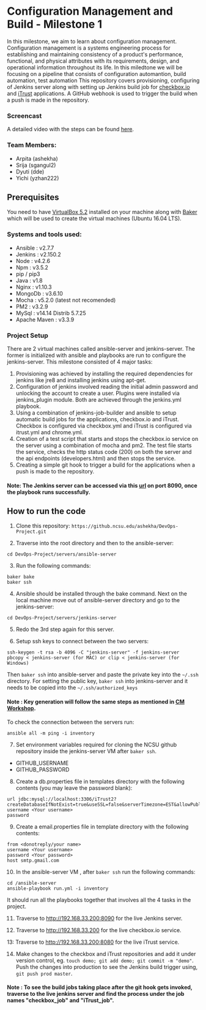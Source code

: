 # Configuration Management and Build - Milestone 1
In this milestone, we aim to learn about configuration management. Configuration management is a systems engineering process for establishing and maintaining consistency of a product's performance, functional, and physical attributes with its requirements, design, and operational information throughout its life. In this miledtone we will be focusing on a pipeline that consists of configuration automantion, build automation, test automation 
This repository covers provisioning, configuring of Jenkins server along with setting up Jenkins build job for [checkbox.io](https://github.com/chrisparnin/checkbox.io) and [iTrust](https://github.ncsu.edu/engr-csc326-staff/iTrust2-v4) applications. A GitHub webhook is used to trigger the build when a push is made in the repository.

### Screencast
A detailed video with the steps can be found [here]().

### Team Members:

* Arpita (ashekha)
* Srija  (sgangul2)
* Dyuti  (dde)
* Yichi  (yzhan222)

## Prerequisites
You need to have [VirtualBox 5.2](https://www.virtualbox.org/wiki/Download_Old_Builds_5_2) installed on your machine along with [Baker](https://docs.getbaker.io/installation/) which will be used to create the virtual machines (Ubuntu 16.04 LTS).

### Systems and tools used:

* Ansible : v2.7.7
* Jenkins : v2.150.2
* Node : v4.2.6
* Npm : v3.5.2
* pip / pip3
* Java : v1.8
* Nginx : v1.10.3 
* MongoDb :  v3.6.10
* Mocha : v5.2.0 (latest not recomended)
* PM2 : v3.2.9
* MySql : v14.14 Distrib 5.7.25
* Apache Maven : v3.3.9 

### Project Setup

There are 2 virtual machines called ansible-server and jenkins-server. The former is initialized with ansible and playbooks are run to configure the jenkins-server. 
This milestone consisted of 4 major tasks:
1. Provisioning was achieved by installing the required dependencies for jenkins like jre8 and installing jenkins using apt-get.
2. Configuration of jenkins involved reading the initial admin password and unlocking the account to create a user. Plugins were installed via jenkins_plugin module. Both are achieved through the jenkins.yml playbook.
3. Using a combination of jenkins-job-builder and ansible to setup automatic build jobs for the applications, checkbox.io and iTrust. Checkbox is configured via checkbox.yml and iTrust is configured via itrust.yml and chrome.yml.
4. Creation of a test script that starts and stops the checkbox.io service on the server using a combination of mocha and pm2. The test file starts the service, checks the http status code (200) on both the server and the api endpoints (developers.html) and then stops the service.
5. Creating a simple git hook to trigger a build for the applications when a push is made to the repository.

#### Note: The Jenkins server can be accessed via this [url](http://192.168.33.200:8090) on port 8090, once the playbook runs successfully. 

## How to run the code

1. Clone this repository: ``` https://github.ncsu.edu/ashekha/DevOps-Project.git ```

2. Traverse into the root directory and then to the ansible-server:
```
cd DevOps-Project/servers/ansible-server
```
3. Run the following commands:
```
baker bake
baker ssh
```
4. Ansible should be installed through the bake command. Next on the local machine move out of ansible-server directory and go to the jenkins-server:
```
cd DevOps-Project/servers/jenkins-server
```
5. Redo the 3rd step again for this server.

6. Setup ssh keys to connect between the two servers:
```
ssh-keygen -t rsa -b 4096 -C "jenkins-server" -f jenkins-server
pbcopy < jenkins-server (for MAC) or clip < jenkins-server (for Windows)
```
Then ``` baker ssh ``` into ansible-server and paste the private key into the ``` ~/.ssh ``` directory.
For setting the public key, ```baker ssh``` into jenkins-server and it needs to be copied into the ```~/.ssh/authorized_keys```
#### Note : Key generation will follow the same steps as mentioned in [CM Workshop](https://github.com/CSC-DevOps/CM#creating-a-connection-between-your-servers). 

To check the connection between the servers run:
```
ansible all -m ping -i inventory

```

7. Set environment variables required for cloning the NCSU github repository inside the jenkins-server VM after ```baker ssh```.
* GITHUB_USERNAME 
* GITHUB_PASSWORD

8. Create a db.properties file in templates directory with the following contents (you may leave the password blank): 
  ```
url jdbc:mysql://localhost:3306/iTrust2?createDatabaseIfNotExist=true&useSSL=false&serverTimezone=EST&allowPublicKeyRetrieval=true
username <Your username>
password
  ```
9. Create a email.properties file in template directory with the following contents: 
 ```
from <donotreply/your name>
username <Your username>
password <Your password>
host smtp.gmail.com
 ```  
10. In the ansible-server VM , after ``` baker ssh ``` run the following commands:
```
cd /ansible-server
ansible-playbook run.yml -i inventory

```
It should run all the playbooks together that involves all the 4 tasks in the project.

11. Traverse to http://192.168.33.200:8090 for the live Jenkins server. 

12. Traverse to http://192.168.33.200 for the live checkbox.io service.

 13: Traverse to http://192.168.33.200:8080 for the live iTrust service.

14. Make changes to the checkbox and iTrust repositories and add it under version control, eg. `touch demo; git add demo; git commit -m "demo"`. Push the changes into production to see the Jenkins build trigger using, `git push prod master`. 

#### Note : To see the build jobs taking place after the git hook gets invoked, traverse to the live jenkins server and find the process under the job names "checkbox_job" and "iTrust_job".
